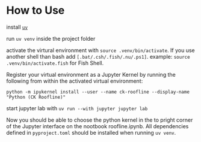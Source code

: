 # How to Use

install [`uv`](https://docs.astral.sh/uv/) 

run `uv venv` inside the project folder

activate the virtural environment with `source .venv/bin/activate`. If you use another shell than bash add `[.bat/.csh/.fish/.nu/.ps1]`. example: `source .venv/bin/activate.fish` for Fish Shell.

Register your virtual environment as a Jupyter Kernel by running the following from within the activated virtual environment:

`python -m ipykernel install --user --name ck-roofline --display-name "Python (CK Roofline)"
`

start jupyter lab with `uv run --with jupyter jupyter lab`

Now you should be able to choose the python kernel in the to pright corner of the Jupyter interface on the nootbook roofline.ipynb. All dependencies defined in `pyproject.toml` should be installed when running `uv venv`.